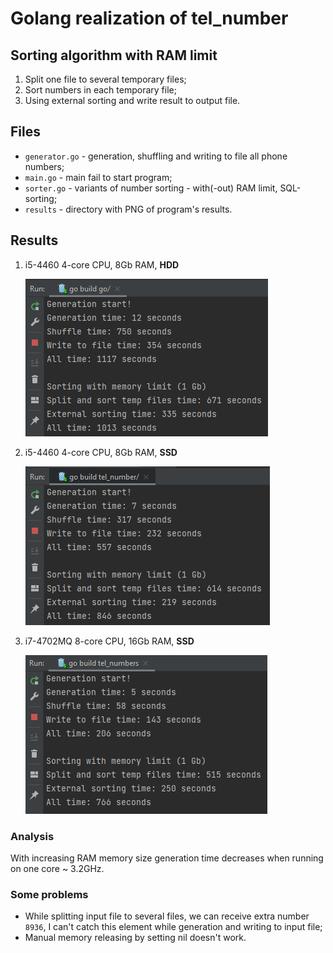 # Golang realization of tel_number

## Sorting algorithm with RAM limit
1. Split one file to several temporary files;
2. Sort numbers in each temporary file;
3. Using external sorting and write result to output file.


## Files
* `generator.go` - generation, shuffling and writing to file all phone numbers;
* `main.go` - main fail to start program;
* `sorter.go` - variants of number sorting - with(-out) RAM limit, SQL-sorting;
* `results` - directory with PNG of program's results.

## Results
1. i5-4460 4-core CPU, 8Gb RAM, **HDD**

   ![](./results/generation+limit_sorting_HDD.PNG)

2. i5-4460 4-core CPU, 8Gb RAM, **SSD**

   ![](./results/generation+limit_sotring_SSD.PNG)

3. i7-4702MQ 8-core CPU, 16Gb RAM, **SSD**

   ![](./results/generation+limit_sotring_SSD_16Gb.PNG)


### Analysis
With increasing RAM memory size generation time decreases when running on one core ~ 3.2GHz.

### Some problems
* While splitting input file to several files, we can receive extra number `8936`, I can't catch this element while generation and writing to input file;
* Manual memory releasing by setting nil doesn't work.